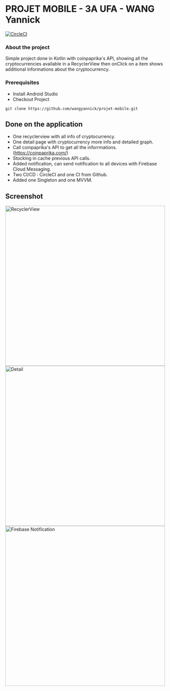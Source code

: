 # PROJET MOBILE - 3A UFA - WANG Yannick
[![CircleCI](https://circleci.com/gh/circleci/circleci-docs.svg?style=svg)](https://circleci.com/gh/circleci/circleci-docs)

### About the project
Simple project done in Kotlin with coinpaprika's API, showing all the cryptocurrencies available in a RecyclerView then onClick on a item shows additional informations about the cryptocurrency.

### Prerequisites
-   Install Android Studio  
-   Checkout Project
```
git clone https://github.com/wangyannick/projet-mobile.git
```

##  Done on the application
- One recyclerview with all info of cryptocurrency.
- One detail page with cryptocurrency more info and detailed graph.
- Call coinpaprika's API to get all the inforrmations. (https://coinpaprika.com/)
- Stocking in cache previous API calls.
- Added notification, can send notification to all devices with Firebase Cloud Messaging.
- Two CI/CD : CircleCI and one CI from Github.
- Added one Singleton and one MVVM.

## Screenshot
<img src="https://user-images.githubusercontent.com/49391108/120119105-2a11d900-c196-11eb-914e-ee7a1c49ab1d.jpg" alt="RecyclerView" width="auto" height="500"> <img src="https://user-images.githubusercontent.com/49391108/120119112-3138e700-c196-11eb-92c6-3a8c51e6e891.jpg" alt="Detail" width="auto" height="500"> <img src="https://user-images.githubusercontent.com/49391108/120112755-68e46680-c177-11eb-8c76-ebcdcc92debd.jpg" alt="Firebase Notification" width="auto" height="500">
